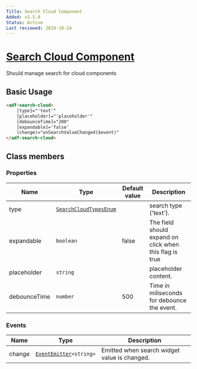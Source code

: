 ```yaml
---
Title: Search Cloud Component
Added: v3.5.0
Status: Active
Last reviewed: 2019-10-24
---
```


# [Search Cloud Component](../../../lib/core/search-cloud/search-cloud.component.ts "Defined in pagination.component.ts")

Should manage search for cloud components

## Basic Usage

```html
<adf-search-cloud>
    [type]="'text'"
    [placeholder]="'placeholder'"
    [debounceTime]="200"
    [expandable]='false'
    (change)="onSearchValueChanged($event)"
</adf-search-cloud>
```

## Class members

### Properties 

| Name | Type | Default value | Description |
| ---- | ---- | ------------- | ----------- |
| type | [`SearchCloudTypesEnum`](../../../lib/core/models/search-cloud.model.ts) |  | search type ('text'). |
| expandable | `boolean` | false | The field should expand on click when this flag is true |
| placeholder | `string` |  | placeholder content. |
| debounceTime | `number` | 500 | Time in miliseconds for debounce the event. |

### Events

| Name | Type | Description |
| ---- | ---- | ----------- |
| change | [`EventEmitter`](https://angular.io/api/core/EventEmitter)`<string>` | Emitted when search widget value is changed. |
